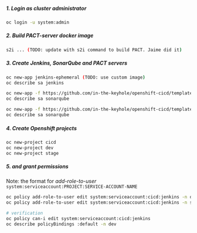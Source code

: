 ##### 1. Login as cluster administrator
```sh
oc login -u system:admin
```

##### 2. Build PACT-server docker image
```sh
s2i ... (TODO: update with s2i command to build PACT. Jaime did it)
```

##### 3. Create Jenkins, SonarQube and PACT servers 
```sh
oc new-app jenkins-ephemeral (TODO: use custom image)
oc describe sa jenkins

oc new-app -f https://github.com/in-the-keyhole/openshift-cicd/templates/sonarqube-template.yaml --param=SONARQUBE_VERSION=6.7 --param=SONAR_MAX_MEMORY=1Gi
oc describe sa sonarqube

oc new-app -f https://github.com/in-the-keyhole/openshift-cicd/templates/pact-server-template.yaml
oc describe sa sonarqube
```

##### 4. Create Openshift projects 
```sh
oc new-project cicd
oc new-project dev 
oc new-project stage
```

##### 5. and grant permissions 
Note: the format for *add-role-to-user* `system:serviceaccount:PROJECT:SERVICE-ACCOUNT-NAME`

```sh
oc policy add-role-to-user edit system:serviceaccount:cicd:jenkins -n dev
oc policy add-role-to-user edit system:serviceaccount:cicd:jenkins -n stage

# verification 
oc policy can-i edit system:serviceaccount:cicd:jenkins
oc describe policyBindings :default -n dev
```